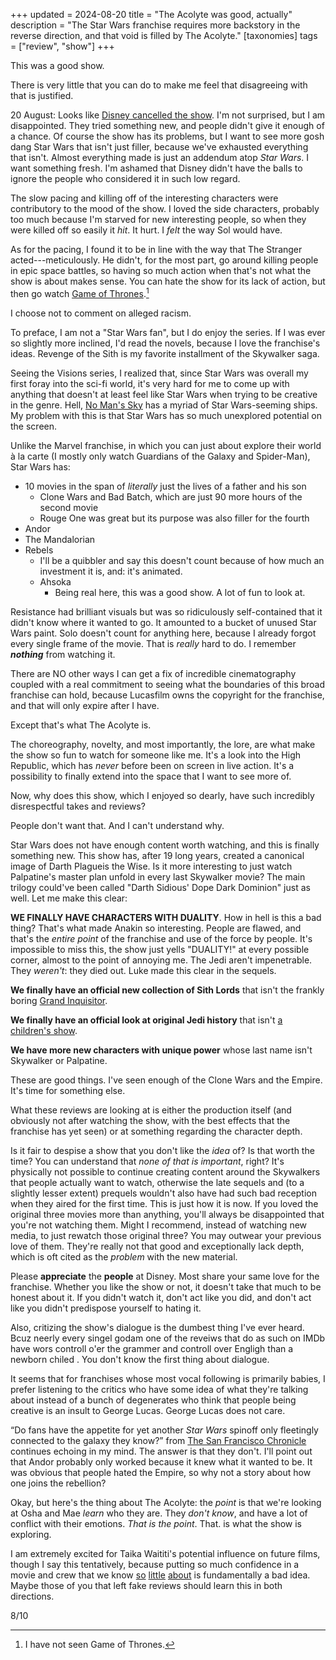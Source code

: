 +++
updated = 2024-08-20
title = "The Acolyte was good, actually"
description = "The Star Wars franchise requires more backstory in the reverse direction, and that void is filled by The Acolyte."
[taxonomies]
tags = ["review", "show"]
+++

This was a good show.

There is very little that you can do to make me feel that disagreeing with that is justified.

<!-- more -->

<aside>

<time datetime="2024-08-20">20 August:</time> Looks like [Disney cancelled the show](https://deadline.com/2024/08/the-acolyte-canceled-no-season-2-star-wars-disney-plus-1236044233/). I'm not surprised, but I am disappointed. They tried something new, and people didn't give it enough of a chance. Of course the show has its problems, but I want to see more gosh dang Star Wars that isn't just filler, because we've exhausted everything that isn't. Almost everything made is just an addendum atop <cite>Star Wars</cite>. I want something fresh. I'm ashamed that Disney didn't have the balls to ignore the people who considered it in such low regard.

The slow pacing and killing off of the interesting characters were contributory to the mood of the show. I loved the side characters, probably too much because I'm starved for new interesting people, so when they were killed off so easily it *hit*. It hurt. I *felt* the way Sol would have.

As for the pacing, I found it to be in line with the way that The Stranger acted---meticulously. He didn't, for the most part, go around killing people in epic space battles, so having so much action when that's not what the show is about makes sense. You can hate the show for its lack of action, but then go watch [Game of Thrones](https://videos.lukesmith.xyz/w/4RdvPLoVkWBR9aDPviqVWP).[^1]

[^1]: I have not seen Game of Thrones.

I choose not to comment on alleged racism.

</aside>

To preface, I am not a "Star Wars fan", but I do enjoy the series. If I was ever so slightly more inclined, I'd read the novels, because I love the franchise's ideas. Revenge of the Sith is my favorite installment of the Skywalker saga.

Seeing the Visions series, I realized that, since Star Wars was overall my first foray into the sci-fi world, it's very hard for me to come up with anything that doesn't at least feel like Star Wars when trying to be creative in the genre. Hell, [No Man's Sky](https://nomanssky.fandom.com/wiki/Freighter_Types#Venator-class) has a myriad of Star Wars-seeming ships. My problem with this is that Star Wars has so much unexplored potential on the screen.

Unlike the Marvel franchise, in which you can just about explore their world à la carte (I mostly only watch Guardians of the Galaxy and Spider-Man), Star Wars has:

- 10 movies in the span of *literally* just the lives of a father and his son
	- Clone Wars and Bad Batch, which are just 90 more hours of the second movie
	- Rouge One was great but its purpose was also filler for the fourth
- Andor
- The Mandalorian
- Rebels
	- I'll be a quibbler and say this doesn't count because of how much an investment it is, and: it's animated.
	- Ahsoka
		- Being real here, this was a good show. A lot of fun to look at.

Resistance had brilliant visuals but was so ridiculously self-contained that it didn't know where it wanted to go. It amounted to a bucket of unused Star Wars paint. Solo doesn't count for anything here, because I already forgot every single frame of the movie. That is *really* hard to do. I remember ***nothing*** from watching it.

There are NO other ways I can get a fix of incredible cinematography coupled with a real commitment to seeing what the boundaries of this broad franchise can hold, because Lucasfilm owns the copyright for the franchise, and that will only expire after I have.

Except that's what The Acolyte is.

The choreography, novelty, and most importantly, the lore, are what make the show so fun to watch for someone like me. It's a look into the High Republic, which has *never* before been on screen in live action. It's a possibility to finally extend into the space that I want to see more of.

Now, why does this show, which I enjoyed so dearly, have such incredibly disrespectful takes and reviews?

People don't want that. And I can't understand why.

Star Wars does not have enough content worth watching, and this is finally something new. This show has, after 19 long years, created a canonical image of Darth Plagueis the Wise. Is it more interesting to just watch Palpatine's master plan unfold in every last Skywalker movie? The main trilogy could've been called "Darth Sidious' Dope Dark Dominion" just as well. Let me make this clear:

**WE FINALLY HAVE CHARACTERS WITH DUALITY**. How in hell is this a bad thing? That's what made Anakin so interesting. People are flawed, and that's the *entire point* of the franchise and use of the force by people. It's impossible to miss this, the show just yells "DUALITY!" at every possible corner, almost to the point of annoying me. The Jedi aren't impenetrable. They *weren't*: they died out. Luke made this clear in the sequels.

**We finally have an official new collection of Sith Lords** that isn't the frankly boring [Grand Inquisitor](https://starwars.fandom.com/wiki/The_Grand_Inquisitor).

**We finally have an official look at original Jedi history** that isn't [a children's show](https://en.wikipedia.org/wiki/Star_Wars:_Young_Jedi_Adventures).

**We have more new characters with unique power** whose last name isn't Skywalker or Palpatine.

These are good things. I've seen enough of the Clone Wars and the Empire. It's time for something else.

What these reviews are looking at is either the production itself (and obviously not after watching the show, with the best effects that the franchise has yet seen) or at something regarding the character depth.

Is it fair to despise a show that you don't like the *idea* of? Is that worth the time? You can understand that *none of that is important*, right? It's physically not possible to continue creating content around the Skywalkers that people actually want to watch, otherwise the late sequels and (to a slightly lesser extent) prequels wouldn't also have had such bad reception when they aired for the first time. This is just how it is now. If you loved the original three movies more than anything, you'll always be disappointed that you're not watching them. Might I recommend, instead of watching new media, to just rewatch those original three? You may outwear your previous love of them. They're really not that good and exceptionally lack depth, which is oft cited as the *problem* with the new material.

Please **appreciate** the **people** at Disney. Most share your same love for the franchise. Whether you like the show or not, it doesn't take that much to be honest about it. If you didn't watch it, don't act like you did, and don't act like you didn't predispose yourself to hating it.

Also, critizing the show's dialogue is the dumbest thing I've ever heard. Bcuz neerly every singel godam one of the reveiws that do as such on IMDb have wors controll o'er the grammer and controll over Engligh than a newborn chiled . You don't know the first thing about dialogue.

It seems that for franchises whose most vocal following is primarily babies, I prefer listening to the critics who have some idea of what they're talking about instead of a bunch of degenerates who think that people being creative is an insult to George Lucas. George Lucas does not care.

<q>Do fans have the appetite for yet another <cite>Star Wars</cite> spinoff only fleetingly connected to the galaxy they know?</q> from [The San Francisco Chronicle](https://datebook.sfchronicle.com/movies-tv/acolyte-disney-star-wars-19487477) continues echoing in my mind. The answer is that they don't. I'll point out that Andor probably only worked because it knew what it wanted to be. It was obvious that people hated the Empire, so why not a story about how one joins the rebellion?

Okay, but here's the thing about The Acolyte: the *point* is that we're looking at Osha and Mae *learn* who they are. They *don't know*, and have a lot of conflict with their emotions. *That is the point*. That. is what the show is exploring.

I am extremely excited for Taika Waititi's potential influence on future films, though I say this tentatively, because putting so much confidence in a movie and crew that we know [so](https://www.starwars.com/news/future-lucasfilm-projects-revealed) [little](https://www.ign.com/articles/star-wars-taika-waititi-movie-brand-new-characters-expand-the-world) [about](https://www.gamesradar.com/taika-waititi-star-wars-movie-new-characters/) is fundamentally a bad idea. Maybe those of you that left fake reviews should learn this in both directions.

8/10
